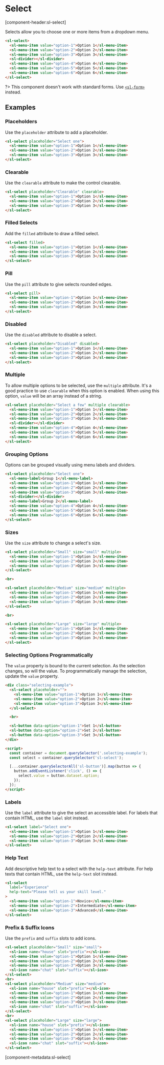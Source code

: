 # Select

[component-header:sl-select]

Selects allow you to choose one or more items from a dropdown menu.

```html preview
<sl-select>
  <sl-menu-item value="option-1">Option 1</sl-menu-item>
  <sl-menu-item value="option-2">Option 2</sl-menu-item>
  <sl-menu-item value="option-3">Option 3</sl-menu-item>
  <sl-divider></sl-divider>
  <sl-menu-item value="option-4">Option 4</sl-menu-item>
  <sl-menu-item value="option-5">Option 5</sl-menu-item>
  <sl-menu-item value="option-6">Option 6</sl-menu-item>
</sl-select>
```

?> This component doesn't work with standard forms. Use [`<sl-form>`](/components/form) instead.

## Examples

### Placeholders

Use the `placeholder` attribute to add a placeholder.

```html preview
<sl-select placeholder="Select one">
  <sl-menu-item value="option-1">Option 1</sl-menu-item>
  <sl-menu-item value="option-2">Option 2</sl-menu-item>
  <sl-menu-item value="option-3">Option 3</sl-menu-item>
</sl-select>
```

### Clearable

Use the `clearable` attribute to make the control clearable.

```html preview
<sl-select placeholder="Clearable" clearable>
  <sl-menu-item value="option-1">Option 1</sl-menu-item>
  <sl-menu-item value="option-2">Option 2</sl-menu-item>
  <sl-menu-item value="option-3">Option 3</sl-menu-item>
</sl-select>
```

### Filled Selects

Add the `filled` attribute to draw a filled select.

```html preview
<sl-select filled>
  <sl-menu-item value="option-1">Option 1</sl-menu-item>
  <sl-menu-item value="option-2">Option 2</sl-menu-item>
  <sl-menu-item value="option-3">Option 3</sl-menu-item>
</sl-select>
```

### Pill

Use the `pill` attribute to give selects rounded edges.

```html preview
<sl-select pill>
  <sl-menu-item value="option-1">Option 1</sl-menu-item>
  <sl-menu-item value="option-2">Option 2</sl-menu-item>
  <sl-menu-item value="option-3">Option 3</sl-menu-item>
</sl-select>
```

### Disabled

Use the `disabled` attribute to disable a select.

```html preview
<sl-select placeholder="Disabled" disabled>
  <sl-menu-item value="option-1">Option 1</sl-menu-item>
  <sl-menu-item value="option-2">Option 2</sl-menu-item>
  <sl-menu-item value="option-3">Option 3</sl-menu-item>
</sl-select>
```

### Multiple

To allow multiple options to be selected, use the `multiple` attribute. It's a good practice to use `clearable` when this option is enabled. When using this option, `value` will be an array instead of a string.

```html preview
<sl-select placeholder="Select a few" multiple clearable>
  <sl-menu-item value="option-1">Option 1</sl-menu-item>
  <sl-menu-item value="option-2">Option 2</sl-menu-item>
  <sl-menu-item value="option-3">Option 3</sl-menu-item>
  <sl-divider></sl-divider>
  <sl-menu-item value="option-4">Option 4</sl-menu-item>
  <sl-menu-item value="option-5">Option 5</sl-menu-item>
  <sl-menu-item value="option-6">Option 6</sl-menu-item>
</sl-select>
```

### Grouping Options

Options can be grouped visually using menu labels and dividers.

```html preview
<sl-select placeholder="Select one">
  <sl-menu-label>Group 1</sl-menu-label>
  <sl-menu-item value="option-1">Option 1</sl-menu-item>
  <sl-menu-item value="option-2">Option 2</sl-menu-item>
  <sl-menu-item value="option-3">Option 3</sl-menu-item>
  <sl-divider></sl-divider>
  <sl-menu-label>Group 2</sl-menu-label>
  <sl-menu-item value="option-4">Option 4</sl-menu-item>
  <sl-menu-item value="option-5">Option 5</sl-menu-item>
  <sl-menu-item value="option-6">Option 6</sl-menu-item>
</sl-select>
```

### Sizes

Use the `size` attribute to change a select's size.

```html preview
<sl-select placeholder="Small" size="small" multiple>
  <sl-menu-item value="option-1">Option 1</sl-menu-item>
  <sl-menu-item value="option-2">Option 2</sl-menu-item>
  <sl-menu-item value="option-3">Option 3</sl-menu-item>
</sl-select>

<br>

<sl-select placeholder="Medium" size="medium" multiple>
  <sl-menu-item value="option-1">Option 1</sl-menu-item>
  <sl-menu-item value="option-2">Option 2</sl-menu-item>
  <sl-menu-item value="option-3">Option 3</sl-menu-item>
</sl-select>

<br>

<sl-select placeholder="Large" size="large" multiple>
  <sl-menu-item value="option-1">Option 1</sl-menu-item>
  <sl-menu-item value="option-2">Option 2</sl-menu-item>
  <sl-menu-item value="option-3">Option 3</sl-menu-item>
</sl-select>
```

### Selecting Options Programmatically

The `value` property is bound to the current selection. As the selection changes, so will the value. To programmatically manage the selection, update the `value` property.

```html preview
<div class="selecting-example">
  <sl-select placeholder="">
    <sl-menu-item value="option-1">Option 1</sl-menu-item>
    <sl-menu-item value="option-2">Option 2</sl-menu-item>
    <sl-menu-item value="option-3">Option 3</sl-menu-item>
  </sl-select>

  <br>

  <sl-button data-option="option-1">Set 1</sl-button>
  <sl-button data-option="option-2">Set 2</sl-button>
  <sl-button data-option="option-3">Set 3</sl-button>
</div>

<script>
  const container = document.querySelector('.selecting-example');
  const select = container.querySelector('sl-select');

  [...container.querySelectorAll('sl-button')].map(button => {
    button.addEventListener('click', () => {
      select.value = button.dataset.option; 
    });
  });
</script>
```

### Labels

Use the `label` attribute to give the select an accessible label. For labels that contain HTML, use the `label` slot instead.

```html preview
<sl-select label="Select one">
  <sl-menu-item value="option-1">Option 1</sl-menu-item>
  <sl-menu-item value="option-2">Option 2</sl-menu-item>
  <sl-menu-item value="option-3">Option 3</sl-menu-item>
</sl-select>
```

### Help Text

Add descriptive help text to a select with the `help-text` attribute. For help texts that contain HTML, use the `help-text` slot instead.

```html preview
<sl-select 
  label="Experience" 
  help-text="Please tell us your skill level."
>
  <sl-menu-item value="option-1">Novice</sl-menu-item>
  <sl-menu-item value="option-2">Intermediate</sl-menu-item>
  <sl-menu-item value="option-3">Advanced</sl-menu-item>
</sl-select>
```

### Prefix & Suffix Icons

Use the `prefix` and `suffix` slots to add icons.

```html preview
<sl-select placeholder="Small" size="small">
  <sl-icon name="house" slot="prefix"></sl-icon>
  <sl-menu-item value="option-1">Option 1</sl-menu-item>
  <sl-menu-item value="option-2">Option 2</sl-menu-item>
  <sl-menu-item value="option-3">Option 3</sl-menu-item>
  <sl-icon name="chat" slot="suffix"></sl-icon>
</sl-select>
<br>
<sl-select placeholder="Medium" size="medium">
  <sl-icon name="house" slot="prefix"></sl-icon>
  <sl-menu-item value="option-1">Option 1</sl-menu-item>
  <sl-menu-item value="option-2">Option 2</sl-menu-item>
  <sl-menu-item value="option-3">Option 3</sl-menu-item>
  <sl-icon name="chat" slot="suffix"></sl-icon>
</sl-select>
<br>
<sl-select placeholder="Large" size="large">
  <sl-icon name="house" slot="prefix"></sl-icon>
  <sl-menu-item value="option-1">Option 1</sl-menu-item>
  <sl-menu-item value="option-2">Option 2</sl-menu-item>
  <sl-menu-item value="option-3">Option 3</sl-menu-item>
  <sl-icon name="chat" slot="suffix"></sl-icon>
</sl-select>
```

[component-metadata:sl-select]

